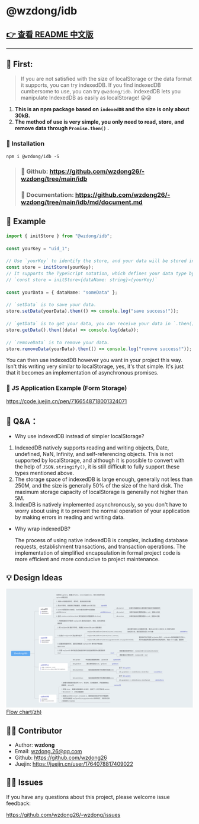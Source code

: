 # @wzdong/idb

## [👉 查看 README 中文版](https://github.com/wzdong26/-wzdong/tree/main/idb/README_zh.md)

---

## 📙 First:

> If you are not satisfied with the size of localStorage or the data format it supports, you can try indexedDB. If you find indexedDB cumbersome to use, you can try `@wzdong/idb`. indexedDB lets you manipulate IndexedDB as easily as localStorage! 😜😜

1. **This is an npm package based on `indexedDB` and the size is only about 30kB.**
2. **The method of use is very simple, you only need to read, store, and remove data through `Promise.then()` .**

### 🔨 Installation

```
npm i @wzdong/idb -S
```

> ### 📙 Github: https://github.com/wzdong26/-wzdong/tree/main/idb
>
> ### 📖 Documentation: https://github.com/wzdong26/-wzdong/tree/main/idb/md/document.md

## 🌰 Example

```typescript
import { initStore } from "@wzdong/idb";

const yourKey = "uid_1";

// Use `yourKey` to identify the store, and your data will be stored in a store with `yourKey`.
const store = initStore(yourKey);
// It supports the TypeScript notation, which defines your data type by generics, like the following:
// `const store = initStore<{dataName: string}>(yourKey)`

const yourData = { dataName: "someData" };

// `setData` is to save your data.
store.setData(yourData).then(() => console.log("save success!"));

// `getData` is to get your data, you can receive your data in `.then()`.
store.getData().then((data) => console.log(data));

// `removeData` is to remove your data.
store.removeData(yourData).then(() => console.log("remove success!"));
```

You can then use indexedDB however you want in your project this way. Isn't this writing very similar to localStorage, yes, it's that simple. It's just that it becomes an implementation of asynchronous promises.

### 🌰 JS Application Example (Form Storage)

https://code.juejin.cn/pen/7166548718001324071

## 🧐 Q&A：

- Why use indexedDB instead of simpler localStorage?

1. IndexedDB natively supports reading and writing objects, Date, undefined, NaN, Infinity, and self-referencing objects. This is not supported by localStorage, and although it is possible to convert with the help of `JSON.stringify()`, it is still difficult to fully support these types mentioned above.
2. The storage space of indexedDB is large enough, generally not less than 250M, and the size is generally 50% of the size of the hard disk. The maximum storage capacity of localStorage is generally not higher than 5M.
3. IndexDB is natively implemented asynchronously, so you don't have to worry about using it to prevent the normal operation of your application by making errors in reading and writing data.

- Why wrap indexedDB?

  The process of using native indexedDB is complex, including database requests, establishment transactions, and transaction operations. The implementation of simplified encapsulation in formal project code is more efficient and more conducive to project maintenance.

## 💡 Design Ideas

![](https://github.com/wzdong26/-wzdong/blob/main/idb/md/@wzdong_idb.png?raw=true)
[Flow chart(zh)](https://raw.githubusercontent.com/wzdong26/-wzdong/main/idb/md/%40wzdong_idb.png)

## 🙆‍♂️ Contributor

- Author: **wzdong**
- Email: wzdong.26@qq.com
- Github: https://github.com/wzdong26
- Juejin: https://juejin.cn/user/1764078817409022

## 👨‍🔧 Issues

If you have any questions about this project, please welcome issue feedback:

https://github.com/wzdong26/-wzdong/issues
